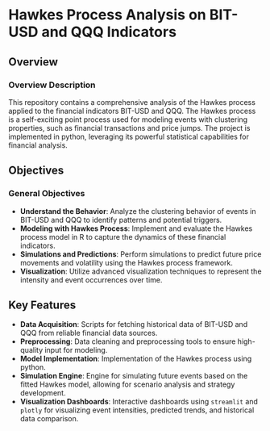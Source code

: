 # Hawkes Process Analysis on BIT-USD and QQQ Indicators

## Overview

### Overview Description

This repository contains a comprehensive analysis of the Hawkes process applied to the financial indicators BIT-USD and QQQ. The Hawkes process is a self-exciting point process used for modeling events with clustering properties, such as financial transactions and price jumps. The project is implemented in python, leveraging its powerful statistical capabilities for financial analysis.

## Objectives

### General Objectives

- **Understand the Behavior**: Analyze the clustering behavior of events in BIT-USD and QQQ to identify patterns and potential triggers.
- **Modeling with Hawkes Process**: Implement and evaluate the Hawkes process model in R to capture the dynamics of these financial indicators.
- **Simulations and Predictions**: Perform simulations to predict future price movements and volatility using the Hawkes process framework.
- **Visualization**: Utilize advanced visualization techniques to represent the intensity and event occurrences over time.

## Key Features

- **Data Acquisition**: Scripts for fetching historical data of BIT-USD and QQQ from reliable financial data sources.
- **Preprocessing**: Data cleaning and preprocessing tools to ensure high-quality input for modeling.
- **Model Implementation**: Implementation of the Hawkes process using python.
- **Simulation Engine**: Engine for simulating future events based on the fitted Hawkes model, allowing for scenario analysis and strategy development.
- **Visualization Dashboards**: Interactive dashboards using `streamlit` and `plotly` for visualizing event intensities, predicted trends, and historical data comparison.

